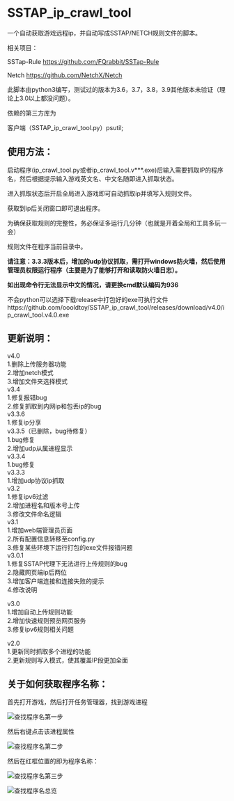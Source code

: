 # SSTAP_ip_crawl_tool
一个自动获取游戏远程ip，并自动写成SSTAP/NETCH规则文件的脚本。

相关项目：

SSTap-Rule https://github.com/FQrabbit/SSTap-Rule

Netch https://github.com/NetchX/Netch

此脚本由python3编写，测试过的版本为3.6，3.7，3.8，3.9其他版本未验证（理论上3.0以上都没问题）。

依赖的第三方库为

客户端（SSTAP_ip_crawl_tool.py）psutil;<br>



使用方法：
-------
启动程序(ip_crawl_tool.py或者ip_crawl_tool.v***.exe)后输入需要抓取IP的程序名，然后根据提示输入游戏英文名、中文名随即进入抓取状态。

进入抓取状态后开启全局进入游戏即可自动抓取ip并填写入规则文件。

获取到ip后关闭窗口即可退出程序。

为确保获取规则的完整性，务必保证多运行几分钟（也就是开着全局和工具多玩一会）

规则文件在程序当前目录中。

**请注意：3.3.3版本后，增加的udp协议抓取，需打开windows防火墙，然后使用管理员权限运行程序（主要是为了能够打开和读取防火墙日志）。**

**如出现命令行无法显示中文的情况，请更换cmd默认编码为936**

不会python可以选择下载release中打包好的exe可执行文件https://github.com/oooldtoy/SSTAP_ip_crawl_tool/releases/download/v4.0/ip_crawl_tool.v4.0.exe




更新说明：
-------
v4.0<br>
1.删除上传服务器功能<br>
2.增加netch模式<br>
3.增加文件夹选择模式<br>
v3.4<br>
1.修复报错bug<br>
2.修复抓取到内网ip和包丢ip的bug<br>
v3.3.6<br>
1.修复ip分享<br>
v3.3.5（已删除，bug待修复）<br>
1.bug修复<br>
2.增加udp从属进程显示<br>
v3.3.4<br>
1.bug修复<br>
v3.3.3<br>
1.增加udp协议ip抓取<br>
v3.2<br>
1.修复ipv6过滤<br>
2.增加进程名和版本号上传<br>
3.修改文件命名逻辑<br>
v3.1<br>
1.增加web端管理员页面<br>
2.所有配置信息转移至config.py<br>
3.修复某些环境下运行打包的exe文件报错问题<br>
v3.0.1<br>
1.修复SSTAP代理下无法进行上传规则的bug<br>
2.隐藏网页端ip后两位<br>
3.增加客户端连接和连接失败的提示<br>
4.修改说明

v3.0<br>
1.增加自动上传规则功能<br>
2.增加快速规则预览网页服务<br>
3.修复ipv6规则相关问题

v2.0<br>
1.更新同时抓取多个进程的功能<br>
2.更新规则写入模式，使其覆盖IP段更加全面

关于如何获取程序名称：
-------

首先打开游戏，然后打开任务管理器，找到游戏进程

![查找程序名第一步](https://raw.githubusercontent.com/oooldtoy/SSTAP_ip_crawl_tool/master/MD_IMG/1.png)

然后右键点击该进程属性

![查找程序名第二步](https://raw.githubusercontent.com/oooldtoy/SSTAP_ip_crawl_tool/master/MD_IMG/2.png)

然后在红框位置的即为程序名称：

![查找程序名第三步](https://raw.githubusercontent.com/oooldtoy/SSTAP_ip_crawl_tool/master/MD_IMG/3.png)

![查找程序名总览](https://raw.githubusercontent.com/oooldtoy/SSTAP_ip_crawl_tool/master/MD_IMG/4.png)
